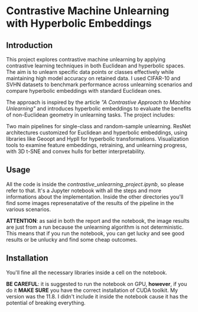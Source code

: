 # Contrastive Machine Unlearning with Hyperbolic Embeddings

## Introduction
This project explores contrastive machine unlearning by applying contrastive learning techniques in both Euclidean and hyperbolic spaces. The aim is to unlearn specific data points or classes effectively while maintaining high model accuracy on retained data. 
I used CIFAR-10 and SVHN datasets to benchmark performance across unlearning scenarios and compare hyperbolic embeddings with standard Euclidean ones.

The approach is inspired by the article *"A Contrastive Approach to Machine Unlearning"* and introduces hyperbolic embeddings to evaluate the benefits of non-Euclidean geometry in unlearning tasks. The project includes:

Two main pipelines for single-class and random-sample unlearning.
ResNet architectures customized for Euclidean and hyperbolic embeddings, using libraries like Geoopt and Hypll for hyperbolic transformations.
Visualization tools to examine feature embeddings, retraining, and unlearning progress, with 3D t-SNE and convex hulls for better interpretability.

## Usage
All the code is inside the *contrastive_unlearning_project.ipynb*, so please refer to that. It's a Jupyter notebook with all the steps and more informations about the implementation.
Inside the other directories you'll find some images represenatative of the results of the pipeline in the various scenarios.

**ATTENTION**: as said in both the report and the notebook, the image results are just from a run because the unlearning algorithm is not deterministic.
This means that if you run the notebook, you can get lucky and see good results or be unlucky and find some cheap outcomes. 

## Installation
You'll fine all the necessary libraries inside a cell on the notebook.

**BE CAREFUL**: it is suggested to run the notebook on GPU, **however**, if you do it **MAKE SURE** you have the correct installation of CUDA toolkit. My version was the 11.8.
I didn't include it inside the notebook cause it has the potential of breaking everything.


